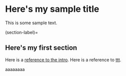 # Here's my sample title

This is some sample text.

(section-label)=
## Here's my first section

Here is a [reference to the intro](intro.md). Here is a reference to [ttt](section-label).

aaaaaaaa